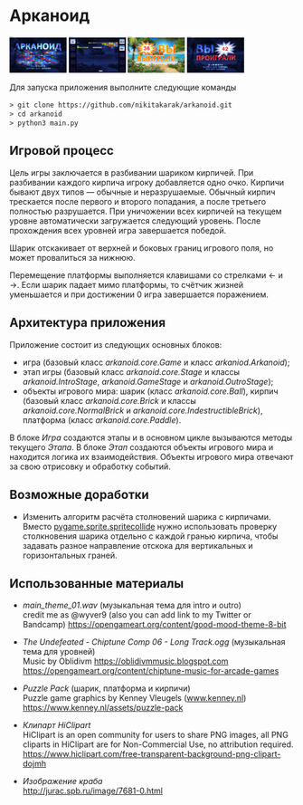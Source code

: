 ﻿Арканоид
========

<img src="docs/Stage_Intro.jpg" width="20%" alt="Заставка"> <img src="docs/Stage_Game.jpg" width="20%" alt="Пример игрового уровня"> <img src="docs/Stage_Outro1.jpg" width="20%" alt="Победа"> <img src="docs/Stage_Outro2.jpg" width="20%" alt="Проигрыш">

Для запуска приложения выполните следующие команды
```console
> git clone https://github.com/nikitakarak/arkanoid.git
> cd arkanoid
> python3 main.py
```

## Игровой процесс

Цель игры заключается в разбивании шариком кирпичей. При разбивании каждого кирпича игроку добавляется одно очко. Кирпичи бывают двух типов ― обычные и неразрушаемые. Обычный кирпич трескается после первого и второго попадания, а после третьего полностью разрушается. При уничожении всех кирпичей на текущем уровне автоматически загружается следующий уровень. После прохождения всех уровней игра завершается победой.

Шарик отскакивает от верхней и боковых границ игрового поля, но может провалиться за нижнюю.

Перемещение платформы выполняется клавишами со стрелками ← и →. Если шарик падает мимо платформы, то счётчик жизней уменьшается и при достижении 0 игра завершается поражением.

## Архитектура приложения

Приложение состоит из следующих основных блоков:
- игра (базовый класс _arkanoid.core.Game_ и класс _arkaniod.Arkanoid_);
- этап игры (базовый класс _arkanoid.core.Stage_ и классы _arkanoid.IntroStage_, _arkanoid.GameStage_ и _arkanoid.OutroStage_);
- объекты игрового мира: шарик (класс _arkanoid.core.Ball_), кирпич (базовый класс _arkanoid.core.Brick_ и классы _arkanoid.core.NormalBrick_ и _arkanoid.core.IndestructibleBrick_), платформа (класс _arkanoid.core.Paddle_).

В блоке _Игра_ создаются этапы и в основном цикле вызываются методы текущего _Этапа_. В блоке _Этап_ создаются объекты игрового мира и находится логика их взаимодействия. Объекты игрового мира отвечают за свою отрисовку и обработку событий.

## Возможные доработки

- Изменить алгоритм расчёта столновений шарика с кирпичами. Вместо [pygame.sprite.spritecollide](https://www.pygame.org/docs/ref/sprite.html?highlight=collide#pygame.sprite.spritecollide) нужно использовать проверку столкновения шарика отдельно с каждой гранью кирпича, чтобы задавать разное направление отскока для вертикальных и горизонтальных граней.

## Использованные материалы

- *main_theme_01.wav* (музыкальная тема для intro и outro)<br>
credit me as @wyver9 (also you can add link to my Twitter or Bandcamp)
https://opengameart.org/content/good-mood-theme-8-bit

- *The Undefeated - Chiptune Comp 06 - Long Track.ogg* (музыкальная тема для уровней)<br>
Music by Oblidivm https://oblidivmmusic.blogspot.com
https://opengameart.org/content/chiptune-music-for-arcade-games

- *Puzzle Pack* (шарик, платформа и кирпичи)<br>
Puzzle game graphics by Kenney Vleugels (www.kenney.nl)
https://www.kenney.nl/assets/puzzle-pack

- *Клипарт HiClipart*<br>
HiClipart is an open community for users to share PNG images,
all PNG cliparts in HiClipart are for Non-Commercial Use, no attribution required.
https://www.hiclipart.com/free-transparent-background-png-clipart-dojmh

- *Изображение краба*<br>
http://jurac.spb.ru/image/7681-0.html
